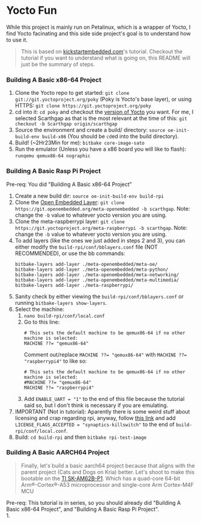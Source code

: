 # Yocto Fun

While this project is mainly run on Petalinux, which is a wrapper of Yocto, I find Yocto facinating and this side side project's goal is to understand how to use it.

> This is based on [kickstartembedded.com](https://kickstartembedded.com/2021/12/21/yocto-part-3-build-run-your-first-ever-image/)'s tutorial. Checkout the tutorial if you want to understand what is going on, this README will just be the summary of steps.

### Building A Basic x86-64 Project
1. Clone the Yocto repo to get started: `git clone git://git.yoctoproject.org/poky` (Poky is Yocto's base layer), or using HTTPS: `git clone https://git.yoctoproject.org/poky`
2. cd into it: `cd poky` and checkout the [version of Yocto](https://wiki.yoctoproject.org/wiki/Releases) you want. For me, I selected Scarthgap as that is the most relevant at the time of this: `git checkout -b Scarthgap origin/scarthgap`
3. Source the environment and create a build/ directory: `source oe-init-build-env build-x86` (You should be `cd`ed into the build directory).
4. Build! (~2Hr23Min for me): `bitbake core-image-sato`
5. Run the emulator (Unless you have a x86 board you will like to flash): `runqemu qemux86-64 nographic`

### Building A Basic Rasp Pi Project
Pre-req: You did "Building A Basic x86-64 Project"
1. Create a new build dir: `source oe-init-build-env build-rpi`
2. Clone the [Open Embedded Layer](https://git.openembedded.org/meta-openembedded): `git clone https://git.openembedded.org/meta-openembedded -b scarthgap`. Note: change the `-b` value to whatever yocto version you are using.
3. Clone the meta-raspberrypi layer: `git clone https://git.yoctoproject.org/meta-raspberrypi -b scarthgap`. Note: change the `-b` value to whatever yocto version you are using.
4. To add layers (like the ones we just added in steps 2 and 3), you can either modify the `build-rpi/conf/bblayers.conf` file (NOT RECOMMENDED), or use the bb commands:  
    ```
    bitbake-layers add-layer ./meta-openembedded/meta-oe/
    bitbake-layers add-layer ./meta-openembedded/meta-python/
    bitbake-layers add-layer ./meta-openembedded/meta-networking/
    bitbake-layers add-layer ./meta-openembedded/meta-multimedia/
    bitbake-layers add-layer ./meta-raspberrypi/
    ```
5. Sanity check by either viewing the `build-rpi/conf/bblayers.conf` or running `bitbake-layers show-layers`.
6. Select the machine:  
    1. `nano build-rpi/conf/local.conf`
    2. Go to this line:  
        ```
        # This sets the default machine to be qemux86-64 if no other machine is selected:
        MACHINE ??= "qemux86-64"
        ```
        Comment out/replace `MACHINE ??= "qemux86-64"` with `MACHINE ??= "raspberrypi4"` to like so:
        ```
        # This sets the default machine to be qemux86-64 if no other machine is selected:
        #MACHINE ??= "qemux86-64"
        MACHINE ??= "raspberrypi4"
        ```
    3. Add `ENABLE_UART = "1"` to the end of this file because the tutorial said so, but I don't think is necessary if you are emulating.
7. IMPORTANT (Not in tutorial): Aparently there is some weird stuff about licensing and crap regarding rpi, anyway, follow [this link](https://meta-raspberrypi.readthedocs.io/en/latest/ipcompliance.html#linux-firmware-rpidistro) and add `LICENSE_FLAGS_ACCEPTED = "synaptics-killswitch"` to the end of `build-rpi/conf/local.conf`.
8. Build: `cd build-rpi` and then `bitbake rpi-test-image`

### Building A Basic AARCH64 Project
> Finally, let's build a basic aarch64 project because that aligns with the parent project (Cats and Dogs on Kria) better. Let's shoot to make this bootable on the [TI SK-AM62B-P1](https://www.ti.com/tool/SK-AM62B-P1). Which has a quad-core 64-bit Arm®-Cortex®-A53 microprocessor and single-core Arm Cortex-M4F MCU

Pre-req: This tutorial is in series, so you should already did "Building A Basic x86-64 Project", and "Building A Basic Rasp Pi Project".  
1. 